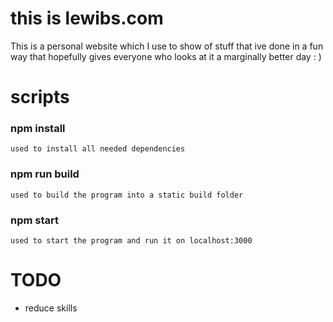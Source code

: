 # this is lewibs.com
This is a personal website which I use to show of stuff that ive done in a fun way that hopefully gives everyone who looks at it a marginally better day : )

# scripts
### npm install
    used to install all needed dependencies

### npm run build
    used to build the program into a static build folder

### npm start
    used to start the program and run it on localhost:3000

# TODO
* reduce skills